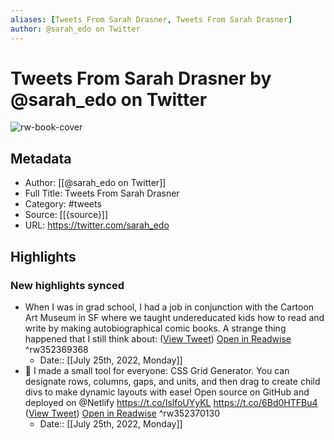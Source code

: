 ```yaml
---
aliases: [Tweets From Sarah Drasner, Tweets From Sarah Drasner]
author: @sarah_edo on Twitter
---
```

# Tweets From Sarah Drasner by @sarah_edo on Twitter

![rw-book-cover](https://pbs.twimg.com/profile_images/1281071936605323266/wc1KRZLK.jpg)

## Metadata
- Author: [[@sarah_edo on Twitter]]
- Full Title: Tweets From Sarah Drasner
- Category: #tweets
- Source: [[{source}]]
- URL: https://twitter.com/sarah_edo

## Highlights
### New highlights synced
- When I was in grad school, I had a job in conjunction with the Cartoon Art Museum in SF where we taught undereducated kids how to read and write by making autobiographical comic books.
  A strange thing happened that I still think about: ([View Tweet](https://twitter.com/sarah_edo/status/1282448985169334273)) [Open in Readwise](https://readwise.io/open/352369368) ^rw352369368
    - Date:: [[July 25th, 2022, Monday]]
- 🎇 I made a small tool for everyone: CSS Grid Generator. You can designate rows, columns, gaps, and units, and then drag to create child divs to make dynamic layouts with ease! 
  Open source on GitHub and deployed on @Netlify 
  https://t.co/IslfoUYyKL https://t.co/6Bd0HTFBu4 ([View Tweet](https://twitter.com/sarah_edo/status/1133369255104094208)) [Open in Readwise](https://readwise.io/open/352370130) ^rw352370130
    - Date:: [[July 25th, 2022, Monday]]
